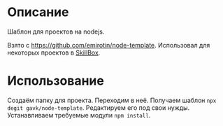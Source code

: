 # Описание

Шаблон для проектов на nodejs.

Взято с https://github.com/emirotin/node-template. Использовал для некоторых проектов в [SkillBox](https://skillbox.ru/).

# Использование

Создаём папку для проекта. Переходим в неё. Получаем шаблон `npx degit gavk/node-template`. Редактируем его под свои нужды. Устанавливаем требуемые модули `npm install`.
